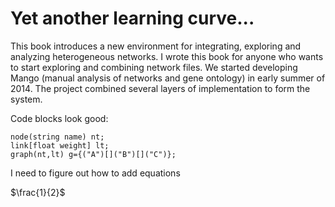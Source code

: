 Yet another learning curve...
=======

This book introduces a new environment for integrating, exploring and analyzing heterogeneous networks. I wrote this book for anyone who wants to start exploring and combining network files. We started developing Mango (manual analysis of networks and gene ontology) in early summer of 2014. The project combined several layers of implementation to form the system.

Code blocks look good: 

```
node(string name) nt;
link[float weight] lt;
graph(nt,lt) g={("A")[]("B")[]("C")};
```

I need to figure out how to add equations

$\frac{1}{2}$

